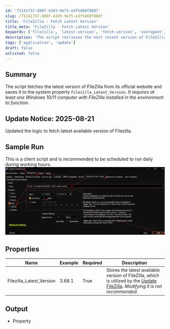 ```yaml
---
id: '71141737-d88f-43d3-9e75-e3f5468f888f'
slug: /71141737-d88f-43d3-9e75-e3f5468f888f
title: 'FileZilla - Fetch Latest Version'
title_meta: 'FileZilla - Fetch Latest Version'
keywords: ['filezilla', 'latest-version', 'fetch-version', 'useragent']
description: 'The script retrieves the most recent version of FileZilla from its official website.'
tags: ['application', 'update']
draft: false
unlisted: false
---
```


## Summary

The script fetches the latest version of FileZilla from its official website and saves it to the system property `Filezilla_Latest_Version`. *It requires at least one Windows 10/11 computer with FileZilla installed in the environment to function.*

## Update Notice: 2025-08-21

Updated the logic to fetch latest available version of Filezilla.

## Sample Run

This is a client script and is recommended to be scheduled to run daily during working hours.  
![Image1](../../../static/img/docs/71141737-d88f-43d3-9e75-e3f5468f888f/image1.webp)

## Properties

| Name | Example | Required | Description |
| ---- | ------- | -------- | ----------- |
| Filezilla_Latest_Version | 3.68.1 | True | Stores the latest available version of FileZilla, which is utilized by the [Update FileZilla](/docs/ea7ef637-8620-499a-a982-a805a11e14c7). *Modifying it is not recommended.* |

## Output

- Property